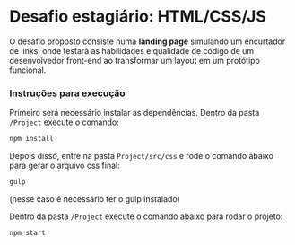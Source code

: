 # Desafio estagiário: HTML/CSS/JS

O desafio proposto consiste numa **landing page** simulando um encurtador de links, onde testará as habilidades e qualidade de código de um desenvolvedor front-end ao transformar um layout em um protótipo funcional. 

### Instruções para execução

Primeiro será necessário instalar as dependências. Dentro da pasta `/Project` execute o comando:

```bash
npm install
```

Depois disso, entre na pasta `Project/src/css` e rode o comando abaixo para gerar o arquivo css final:
```bash
gulp
```
(nesse caso é necessário ter o gulp instalado) 

Dentro da pasta `/Project` execute o comando abaixo para rodar o projeto:

```bash
npm start
```

